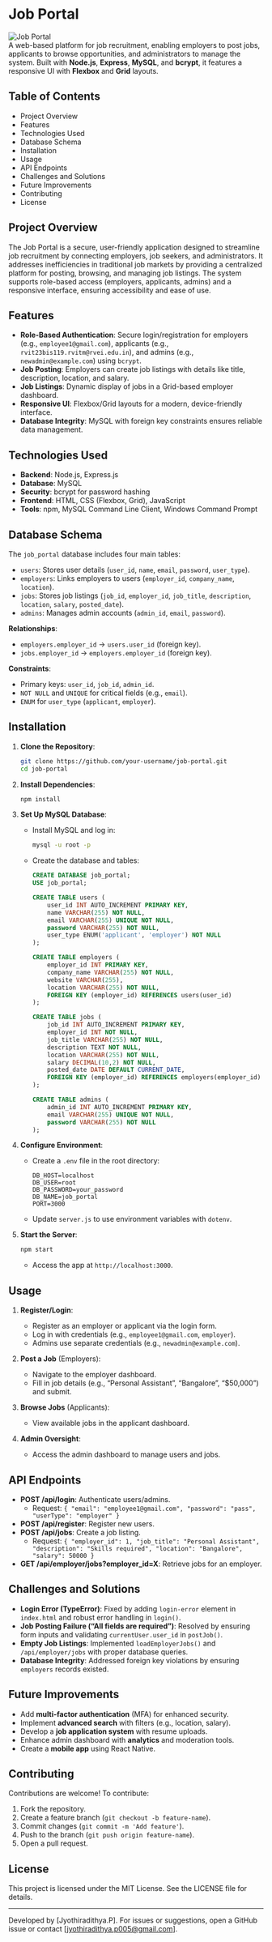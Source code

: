 # Job Portal

![Job Portal](https://img.shields.io/badge/Status-Active-brightgreen)\
A web-based platform for job recruitment, enabling employers to post jobs, applicants to browse opportunities, and administrators to manage the system. Built with **Node.js**, **Express**, **MySQL**, and **bcrypt**, it features a responsive UI with **Flexbox** and **Grid** layouts.

## Table of Contents

- Project Overview
- Features
- Technologies Used
- Database Schema
- Installation
- Usage
- API Endpoints
- Challenges and Solutions
- Future Improvements
- Contributing
- License

## Project Overview

The Job Portal is a secure, user-friendly application designed to streamline job recruitment by connecting employers, job seekers, and administrators. It addresses inefficiencies in traditional job markets by providing a centralized platform for posting, browsing, and managing job listings. The system supports role-based access (employers, applicants, admins) and a responsive interface, ensuring accessibility and ease of use.

## Features

- **Role-Based Authentication**: Secure login/registration for employers (e.g., `employee1@gmail.com`), applicants (e.g., `rvit23bis119.rvitm@rvei.edu.in`), and admins (e.g., `newadmin@example.com`) using `bcrypt`.
- **Job Posting**: Employers can create job listings with details like title, description, location, and salary.
- **Job Listings**: Dynamic display of jobs in a Grid-based employer dashboard.
- **Responsive UI**: Flexbox/Grid layouts for a modern, device-friendly interface.
- **Database Integrity**: MySQL with foreign key constraints ensures reliable data management.

## Technologies Used

- **Backend**: Node.js, Express.js
- **Database**: MySQL
- **Security**: bcrypt for password hashing
- **Frontend**: HTML, CSS (Flexbox, Grid), JavaScript
- **Tools**: npm, MySQL Command Line Client, Windows Command Prompt

## Database Schema

The `job_portal` database includes four main tables:

- `users`: Stores user details (`user_id`, `name`, `email`, `password`, `user_type`).
- `employers`: Links employers to users (`employer_id`, `company_name`, `location`).
- `jobs`: Stores job listings (`job_id`, `employer_id`, `job_title`, `description`, `location`, `salary`, `posted_date`).
- `admins`: Manages admin accounts (`admin_id`, `email`, `password`).

**Relationships**:

- `employers.employer_id` → `users.user_id` (foreign key).
- `jobs.employer_id` → `employers.employer_id` (foreign key).

**Constraints**:

- Primary keys: `user_id`, `job_id`, `admin_id`.
- `NOT NULL` and `UNIQUE` for critical fields (e.g., `email`).
- `ENUM` for `user_type` (`applicant`, `employer`).

## Installation

1. **Clone the Repository**:

   ```bash
   git clone https://github.com/your-username/job-portal.git
   cd job-portal
   ```

2. **Install Dependencies**:

   ```bash
   npm install
   ```

3. **Set Up MySQL Database**:

   - Install MySQL and log in:

     ```bash
     mysql -u root -p
     ```
   - Create the database and tables:

     ```sql
     CREATE DATABASE job_portal;
     USE job_portal;
     
     CREATE TABLE users (
         user_id INT AUTO_INCREMENT PRIMARY KEY,
         name VARCHAR(255) NOT NULL,
         email VARCHAR(255) UNIQUE NOT NULL,
         password VARCHAR(255) NOT NULL,
         user_type ENUM('applicant', 'employer') NOT NULL
     );
     
     CREATE TABLE employers (
         employer_id INT PRIMARY KEY,
         company_name VARCHAR(255) NOT NULL,
         website VARCHAR(255),
         location VARCHAR(255) NOT NULL,
         FOREIGN KEY (employer_id) REFERENCES users(user_id)
     );
     
     CREATE TABLE jobs (
         job_id INT AUTO_INCREMENT PRIMARY KEY,
         employer_id INT NOT NULL,
         job_title VARCHAR(255) NOT NULL,
         description TEXT NOT NULL,
         location VARCHAR(255) NOT NULL,
         salary DECIMAL(10,2) NOT NULL,
         posted_date DATE DEFAULT CURRENT_DATE,
         FOREIGN KEY (employer_id) REFERENCES employers(employer_id)
     );
     
     CREATE TABLE admins (
         admin_id INT AUTO_INCREMENT PRIMARY KEY,
         email VARCHAR(255) UNIQUE NOT NULL,
         password VARCHAR(255) NOT NULL
     );
     ```

4. **Configure Environment**:

   - Create a `.env` file in the root directory:

     ```env
     DB_HOST=localhost
     DB_USER=root
     DB_PASSWORD=your_password
     DB_NAME=job_portal
     PORT=3000
     ```
   - Update `server.js` to use environment variables with `dotenv`.

5. **Start the Server**:

   ```bash
   npm start
   ```

   - Access the app at `http://localhost:3000`.

## Usage

1. **Register/Login**:

   - Register as an employer or applicant via the login form.
   - Log in with credentials (e.g., `employee1@gmail.com`, `employer`).
   - Admins use separate credentials (e.g., `newadmin@example.com`).

2. **Post a Job** (Employers):

   - Navigate to the employer dashboard.
   - Fill in job details (e.g., “Personal Assistant”, “Bangalore”, “$50,000”) and submit.

3. **Browse Jobs** (Applicants):

   - View available jobs in the applicant dashboard.

4. **Admin Oversight**:

   - Access the admin dashboard to manage users and jobs.

## API Endpoints

- **POST /api/login**: Authenticate users/admins.
  - Request: `{ "email": "employee1@gmail.com", "password": "pass", "userType": "employer" }`
- **POST /api/register**: Register new users.
- **POST /api/jobs**: Create a job listing.
  - Request: `{ "employer_id": 1, "job_title": "Personal Assistant", "description": "Skills required", "location": "Bangalore", "salary": 50000 }`
- **GET /api/employer/jobs?employer_id=X**: Retrieve jobs for an employer.

## Challenges and Solutions

- **Login Error (TypeError)**: Fixed by adding `login-error` element in `index.html` and robust error handling in `login()`.
- **Job Posting Failure (“All fields are required”)**: Resolved by ensuring form inputs and validating `currentUser.user_id` in `postJob()`.
- **Empty Job Listings**: Implemented `loadEmployerJobs()` and `/api/employer/jobs` with proper database queries.
- **Database Integrity**: Addressed foreign key violations by ensuring `employers` records existed.

## Future Improvements

- Add **multi-factor authentication** (MFA) for enhanced security.
- Implement **advanced search** with filters (e.g., location, salary).
- Develop a **job application system** with resume uploads.
- Enhance admin dashboard with **analytics** and moderation tools.
- Create a **mobile app** using React Native.

## Contributing

Contributions are welcome! To contribute:

1. Fork the repository.
2. Create a feature branch (`git checkout -b feature-name`).
3. Commit changes (`git commit -m 'Add feature'`).
4. Push to the branch (`git push origin feature-name`).
5. Open a pull request.

## License

This project is licensed under the MIT License. See the LICENSE file for details.

---

Developed by \[Jyothiradithya.P\]. For issues or suggestions, open a GitHub issue or contact \[jyothiradithya.p005@gmail.com\].